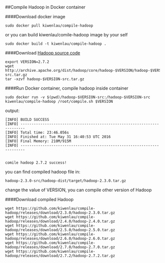 ##Compile Hadoop in Docker container

####Download docker image

```
sudo docker pull kiwenlau/compile-hadoop
```

or you can build kiwenlau/comile-hadoop image by your self

```
sudo docker build -t kiwenlau/compile-hadoop .
```

####Download [Hadoop source code](http://archive.apache.org/dist/hadoop/core/)

```
export VERSION=2.7.2
wget http://archive.apache.org/dist/hadoop/core/hadoop-$VERSION/hadoop-$VERSION-src.tar.gz
tar -xzvf hadoop-$VERSION-src.tar.gz
```

####Run Docker container, compile hadoop inside container

```
sudo docker run -v $(pwd)/hadoop-$VERSION-src:/hadoop-$VERSION-src kiwenlau/compile-hadoop /root/compile.sh $VERSION
```

output:

```
[INFO] BUILD SUCCESS
[INFO] ------------------------------------------------------------------------
[INFO] Total time: 23:46.056s
[INFO] Finished at: Tue May 31 16:40:53 UTC 2016
[INFO] Final Memory: 210M/915M
[INFO] ------------------------------------------------------------------------


comile hadoop 2.7.2 success!
```

you can find compiled hadoop file in:

```
hadoop-2.3.0-src/hadoop-dist/target/hadoop-2.3.0.tar.gz
```

change the value of VERSION, you can compile other version of Hadoop

####Download compiled Hadoop

```
wget https://github.com/kiwenlau/compile-hadoop/releases/download/2.3.0/hadoop-2.3.0.tar.gz
wget https://github.com/kiwenlau/compile-hadoop/releases/download/2.4.0/hadoop-2.4.0.tar.gz
wget https://github.com/kiwenlau/compile-hadoop/releases/download/2.5.0/hadoop-2.5.0.tar.gz
wget https://github.com/kiwenlau/compile-hadoop/releases/download/2.6.0/hadoop-2.6.0.tar.gz
wget https://github.com/kiwenlau/compile-hadoop/releases/download/2.7.0/hadoop-2.7.0.tar.gz
wget https://github.com/kiwenlau/compile-hadoop/releases/download/2.7.2/hadoop-2.7.2.tar.gz
```

